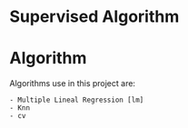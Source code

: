 # Supervised Algorithm



# Algorithm
Algorithms use in this project are:

    - Multiple Lineal Regression [lm]
    - Knn
    - cv